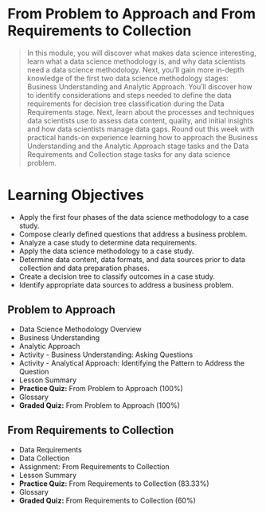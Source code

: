 # From Problem to Approach and From Requirements to Collection
> In this module, you will discover what makes data science interesting, learn what a data science methodology is, and why data scientists need a data science methodology. Next, you’ll gain more in-depth knowledge of the first two data science methodology stages: Business Understanding and Analytic Approach. You’ll discover how to identify considerations and steps needed to define the data requirements for decision tree classification during the Data Requirements stage. Next, learn about the processes and techniques data scientists use to assess data content, quality, and initial insights and how data scientists manage data gaps. Round out this week with practical hands-on experience learning how to approach the Business Understanding and the Analytic Approach stage tasks and the Data Requirements and Collection stage tasks for any data science problem.
# Learning Objectives
- Apply the first four phases of the data science methodology to a case study.
- Compose clearly defined questions that address a business problem.
- Analyze a case study to determine data requirements.
- Apply the data science methodology to a case study.
- Determine data content, data formats, and data sources prior to data collection and data preparation phases.
- Create a decision tree to classify outcomes in a case study.
- Identify appropriate data sources to address a business problem.
## Problem to Approach
- Data Science Methodology Overview
- Business Understanding
- Analytic Approach
- Activity - Business Understanding: Asking Questions
- Activity - Analytical Approach: Identifying the Pattern to Address the Question
- Lesson Summary
- **Practice Quiz:** From Problem to Approach (100%)
- Glossary
- **Graded Quiz:** From Problem to Approach (100%)
## From Requirements to Collection
- Data Requirements
- Data Collection
- Assignment: From Requirements to Collection
- Lesson Summary
- **Practice Quiz:** From Requirements to Collection (83.33%)
- Glossary
- **Graded Quiz:** From Requirements to Collection (60%)
